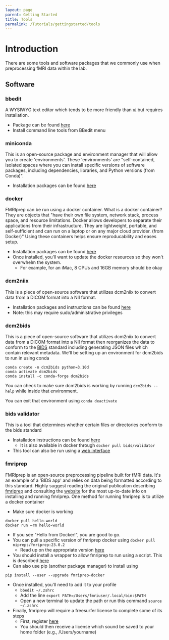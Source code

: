 ```yaml
---
layout: page
parent: Getting Started
title: Tools
permalink: /Tutorials/gettingstarted/tools
---
```


# Introduction
There are some tools and software packages that we commonly use when preprocessing fMRI data within the lab.

## Software

### bbedit
A WYSIWYG text editor which tends to be more friendly than [vi](https://www.vim.org/) but requires installation.

- Package can be found [here](https://www.barebones.com/products/bbedit/download.html)
- Install command line tools from BBedit menu 

### miniconda
This is an open-source package and environment manager that will allow you to create 'environments'. These 'environments'
are "self-contained, isolated spaces where you can install specific versions of software packages, including dependencies, libraries, 
and Python versions (from Conda)".  

- Installation packages can be found [here](https://docs.conda.io/en/main/miniconda.html)

### docker

FMRIprep can be run using a docker container.  What is a docker container?  They are objects that "have their own file system, 
network stack, process space, and resource limitations. Docker allows developers to separate their applications from 
their infrastructure. They are lightweight, portable, and self-sufficient and can run on a laptop or on any major cloud 
provider. (from Docker)" Using these containers helps ensure reproducability and eases setup.

- Installation packages can be found [here](https://www.docker.com)
- Once installed, you'll want to update the docker resources so they won't overwhelm the system.
  - For example, for an iMac, 8 CPUs and 16GB memory should be okay

### dcm2niix
This is a piece of open-source software that utilizes dcm2niix to convert data from a DICOM format into a NII format.

- Installation packages and instructions can be found [here](https://github.com/rordenlab/dcm2niix)
- Note: this may require sudo/administrative privileges

### dcm2bids
This is a piece of open-source software that utilizes dcm2niix to convert data from a DICOM format into a NII format 
then reorganizes the data to conform to the [BIDS](https://bids.neuroimaging.io/) standard including generating JSON
files which contain relevant metadata. We'll be setting up an environment for dcm2bids to run in using conda

```
conda create -n dcm2bids python=3.10d
conda activate dcm2bids
conda install -c conda-forge dcm2bids
```
You can check to make sure dcm2bids is working by running `dcm2bids --help` while inside that environment.

You can exit that environment using `conda deactivate`

### bids validator
This is a tool that determines whether certain files or directories conform to the bids standard

- Installation instructions can be found [here](https://bids-validator.readthedocs.io/en/latest/user_guide/command-line.html)
  - It is also available in docker through `docker pull bids/validator`
- This tool can also be run using a [web interface](https://bids-standard.github.io/bids-validator/)

### fmriprep
FMRIprep is an open-source preprocessing pipeline built for fMRI data. It's an example of a 'BIDS app' and relies on data
being formatted according to this standard.  Highly suggest reading the original publication describing [fmriprep](https://www.nature.com/articles/s41592-018-0235-4)
and consulting the [website](https://fmriprep.org/en/stable/) for the most up-to-date info on installing and running 
fmriprep. One method for running fmriprep is to utilize a docker container

- Make sure docker is working
```
docker pull hello-world
docker run –rm hello-world
```
  - If you see "Hello from Docker!", you are good to go.
- You can pull a specific version of fmriprep docker using `docker pull nipreps/fmriprep:23.0.2`
  - Read up on the appropriate version [here](https://www.nipreps.org/apps/docker/#running-a-niprep-with-a-lightweight-wrapper)
- You should install a wrapper to allow fmriprep to run using a script. This is described [here](https://reproducibility.stanford.edu/fmriprep-tutorial-running-the-docker-image/)
- Can also use pip (another package manager) to install using
```
pip install --user --upgrade fmriprep-docker
```
- Once installed, you'll need to add it to your profile
  - `bbedit ~/.zshrc`
  - Add the line `export PATH=/Users/fmriuser/.local/bin:$PATH`
  - Open a new terminal to update the path or run this command `source ~/.zshrc`
- Finally, fmriprep will require a freesurfer license to complete some of its steps
  - First, register [here](https://surfer.nmr.mgh.harvard.edu/registration.html)
  - You should then receive a license which sound be saved to your home folder (e.g., /Users/yourname)

